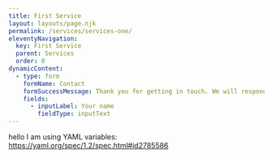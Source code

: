 ```yaml
---
title: First Service
layout: layouts/page.njk
permalink: /services/services-one/
eleventyNavigation:
  key: First Service
  parent: Services
  order: 0
dynamicContent:
  - type: form
    formName: Contact
    formSuccessMessage: Thank you for getting in touch. We will respond soon.
    fields:
      - inputLabel: Your name
        fieldType: inputText
---
```

hello I am using YAML variables: <https://yaml.org/spec/1.2/spec.html#id2785586>